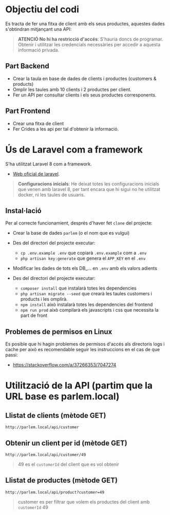 # Objectiu del codi

Es tracta de fer una fitxa de client amb els seus productes, aquestes dades s'obtindran mitjançant una API:

> **ATENCIÓ No hi ha restricció d'accés**: S'hauria doncs de programar. Obtenir i utilitzar les credencials necessàries per accedir a aquesta informació privada.

## Part Backend
- Crear la taula en base de dades de clients i productes (customers & products)
- Omplir les taules amb 10 clients i 2 productes per client.
- Fer un API per consultar clients i els seus productes corresponents.

## Part Frontend
- Crear una fitxa de client
- Fer Crides a les api per tal d'obtenir la informació.

# Ús de Laravel com a framework

S'ha utilitzat Laravel 8 com a framework.

- [Web oficial de laravel](https://laravel.com/).

> **Configuracions inicials**: He deixat totes les configuracions inicials que
venen amb laravel 8, per tant encara que hi sigui no he utilitzat docker, ni les
taules de usuaris.

## Instal·lació
Per al correcte funcionamient, després d'haver fet `clone` del projecte:

- Crear la base de dades `parlem` (o el nom que es vulgui)

- Des del directori del projecte executar:
  - `cp .env.example .env` que copiarà `.env.example` com a `.env`
  - `php artisan key:generate` que genera el `APP_KEY` en el `.env`
- Modificar les dades de tots els DB_... en `.env` amb els valors adients
- Des del directori del projecte executar:
  - `composer install` que instalarà totes les dependencies
  - `php artisan migrate --seed` que crearà les taules customers i products i les omplirà.
  - `npm install` això instalarà totes les dependencies del frontend
  - `npm run prod` això compilarà els javascripts i css que necessita la part de front

## Problemes de permisos en Linux
Es posible que hi hagin problemes de permisos d'accés als directoris
logs i cache per això es recomendable seguir les instruccions en el cas de que passi:

- https://stackoverflow.com/a/37266353/7047274

# Utilització de la API (partim que la URL base es parlem.local)

## Llistat de clients (mètode GET)
`http://parlem.local/api/customer`

## Obtenir un client per id (mètode GET)
`http://parlem.local/api/customer/49`

> 49 es el `customerId` del client que es vol obtenir

## Llistat de productes (mètode GET)
`http://parlem.local/api/product?customer=49`
> customer es per filtrar que volem els productes del client amb `customerId` 49
